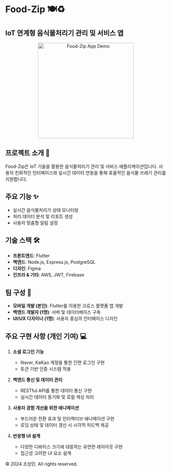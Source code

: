# Food-Zip 🍽️♻️

## IoT 연계형 음식물처리기 관리 및 서비스 앱

<p align="center">
  <img src="path_to_your_gif.gif" alt="Food-Zip App Demo" width="300">
</p>

## 프로젝트 소개 🚀

Food-Zip은 IoT 기술을 활용한 음식물처리기 관리 및 서비스 애플리케이션입니다. 사용자 친화적인 인터페이스와 실시간 데이터 연동을 통해 효율적인 음식물 쓰레기 관리를 지원합니다.

## 주요 기능 ✨

- 실시간 음식물처리기 상태 모니터링
- 처리 데이터 분석 및 리포트 생성
- 사용자 맞춤형 알림 설정

## 기술 스택 🛠️

- **프론트엔드**: Flutter
- **백엔드**: Node.js, Express.js, PostgreSQL
- **디자인**: Figma
- **인프라 & 기타**: AWS, JWT, Firebase


## 팀 구성 👥

- **모바일 개발 (본인)**: Flutter를 이용한 크로스 플랫폼 앱 개발
- **백엔드 개발자 (1명)**: 서버 및 데이터베이스 구축
- **UI/UX 디자이너 (1명)**: 사용자 중심의 인터페이스 디자인

## 주요 구현 사항 (개인 기여) 💻

1. **소셜 로그인 기능**
   - Naver, KaKao 계정을 통한 간편 로그인 구현
   - 토큰 기반 인증 시스템 적용

2. **백엔드 통신 및 데이터 관리**
   - RESTful API를 통한 데이터 통신 구현
   - 실시간 데이터 동기화 및 로컬 캐싱 처리

3. **사용자 경험 개선을 위한 애니메이션**
   - 부드러운 전환 효과 및 인터랙티브 애니메이션 구현
   - 로딩 상태 및 데이터 갱신 시 시각적 피드백 제공

4. **반응형 UI 설계**
   - 다양한 디바이스 크기에 대응하는 유연한 레이아웃 구현
   - 접근성 고려한 UI 요소 설계



© 2024 조성민. All rights reserved.

